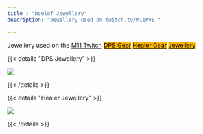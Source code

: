 ```yaml
---
title : "Roelof Jewellery"
description: "Jewellery used on twitch.tv/M11PvE."

---
```

Jewellery used on the <a href="https://twitch.tv/M11PvE" target="_blank">M11 Twitch</a>
 <a class="btn btn-primary btn-lg px-4 mb-2" style="color:black;background-color:#fdb402;" href="/roelof/dps"
        role="button">DPS Gear</a>
 <a class="btn btn-primary btn-lg px-4 mb-2" style="color:black;background-color:#fdb402;" href="/roelof/heals"
        role="button">Healer Gear</a>
 <a class="btn btn-primary btn-lg px-4 mb-2" style="color:black;background-color:#fdb402;" href="/roelof/jewellery"
        role="button">Jewellery</a>

{{< details "DPS Jewellery" >}}

<a href="/images/builds/roelof/dpsjewellery.png/" target="_blank"><img src="/images/builds/roelof/dpsjewellery.png/"></a>
    
{{< /details >}}

{{< details "Healer Jewellery" >}}

<a href="/images/builds/roelof/healjewellery.png/" target="_blank"><img src="/images/builds/roelof/healjewellery.png/"></a>
    
{{< /details >}}